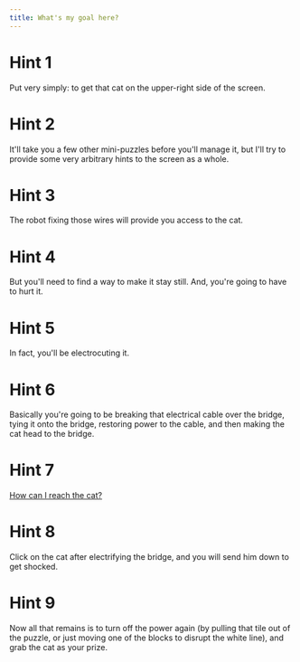 ```yaml
---
title: What's my goal here?
---
```

# Hint 1
Put very simply: to get that cat on the upper-right side of the screen.

# Hint 2
It'll take you a few other mini-puzzles before you'll manage it, but I'll try to provide some very arbitrary hints to the screen as a whole.

# Hint 3
The robot fixing those wires will provide you access to the cat.

# Hint 4
But you'll need to find a way to make it stay still. And, you're going to have to hurt it.

# Hint 5
In fact, you'll be electrocuting it.

# Hint 6
Basically you're going to be breaking that electrical cable over the bridge, tying it onto the bridge, restoring power to the cable, and then making the cat head to the bridge.

# Hint 7
[How can I reach the cat?][643]

# Hint 8
Click on the cat after electrifying the bridge, and you will send him down to get shocked.

# Hint 9
Now all that remains is to turn off the power again (by pulling that tile out of the puzzle, or just moving one of the blocks to disrupt the white line), and grab the cat as your prize.

<!-- INTERNAL LINKS -->
[643]: /561/563/643/index.md

